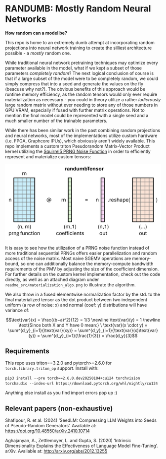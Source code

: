 # RANDUMB: Mostly Random Neural Networks

<b>How random can a model be?</b>

This repo is home to an extremely dumb attempt at incorporating random projections into neural network training to create the silliest architecture possible - a *mostly* random one.

While traditional neural network pretraining techniques may optimize every parameter available in the model, what if we kept a subset of those parameters *completely random*? 
The next logical conclusion of course is that if a large subset of the model were to be completely random, we could simply compress that into a seed and generate the values on the fly (beacuse why not?).
The obvious benefits of this approach would be runtime memory efficiency, as the random tensors would only ever require materialization as necessary - you could in theory utilize a rather *ludicrously* large random matrix without ever needing to store any of those numbers in GPU VRAM, especially if fused with further matrix operations.
Not to mention the final model could be represented with a single seed and a much smaller number of the trainable parameters.

While there has been similar work in the past combining random projections and neural networks, most of the implementations utilize custom hardware (i.e. FPGA, Graphcore IPUs), which obviously aren't widely available. 
This repo implements a custom triton Pseudorandom Matrix-Vector Product kernel utilizing the [Squirrel5 PRNG Noise Function](https://twitter.com/SquirrelTweets/status/1421251894274625536) in order to efficiently represent and materialize custom tensors:

![](readme_src/randumbTensor.png)

It is easy to see how the utilization of a PRNG noise function instead of more traditional sequential PRNGs offers easier parallelization and random access of the noise matrix. 
Most naive SGEMV operations are memory-bound, so one can additionally balance the memory-compute bandwidth requirements of the PMV by adjusting the size of the coefficient dimension.
For further details on the custom kernel implementation, check out the code directly, as well as an attached diagram under `readme_src/materialization_algo.png` to illustrate the algorithm.

We also throw in a fused elementwise normalization factor by the std. to the final materialized tensor as the dot product between two independent uniform (a row of noise: x) and normal (coef: y) distributions will have variance of:
```math
\text{var}(x) = \frac{(b−a)^2}{12} = 1/3 \newline
\text{var}(y) = 1 \newline
\text{Since both X and Y have 0 mean:} \
\text{var}(x \cdot y) = \sum^{d_y}_{i=1}{\text{var}(xy)} = \sum^{d_y}_{i=1}{\text{var}(x)\text{var}(y)} = \sum^{d_y}_{i=1}{\frac{1}{3}} = \frac{d_y}{3}
```

## Requirements
This repo uses triton==3.2.0 and pytorch>=2.6.0 for `torch.library.triton_op` support. Install with:

`pip3 install --pre torch==2.6.0.dev20250104+cu124 torchvision torchaudio --index-url https://download.pytorch.org/whl/nightly/cu124`

Anything else install as you find import errors pop up :)


## Relevant papers (non-exhaustive)

Shafipour, R. et al. (2024) ‘SeedLM: Compressing LLM Weights into Seeds of Pseudo-Random Generators’. Available at: https://doi.org/10.48550/arXiv.2410.10714

Aghajanyan, A., Zettlemoyer, L. and Gupta, S. (2020) ‘Intrinsic Dimensionality Explains the Effectiveness of Language Model Fine-Tuning’. arXiv. Available at: http://arxiv.org/abs/2012.13255
